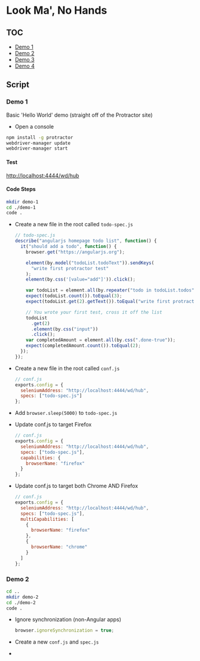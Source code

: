 # Look Ma', No Hands

## TOC

- [Demo 1](#Demo-1)
- [Demo 2](#Demo-2)
- [Demo 3](#Demo-3)
- [Demo 4](#Demo-4)

## Script

### Demo 1

Basic 'Hello World' demo (straight off of the Protractor site)

- Open a console

```bash
npm install -g protractor
webdriver-manager update
webdriver-manager start
```

#### Test

[http://localhost:4444/wd/hub](http://localhost:4444/wd/hub)

#### Code Steps

```bash
mkdir demo-1
cd ./demo-1
code .
```

- Create a new file in the root called `todo-spec.js`

  ```js
  // todo-spec.js
  describe("angularjs homepage todo list", function() {
    it("should add a todo", function() {
      browser.get("https://angularjs.org");

      element(by.model("todoList.todoText")).sendKeys(
        "write first protractor test"
      );
      element(by.css('[value="add"]')).click();

      var todoList = element.all(by.repeater("todo in todoList.todos"));
      expect(todoList.count()).toEqual(3);
      expect(todoList.get(2).getText()).toEqual("write first protractor test");

      // You wrote your first test, cross it off the list
      todoList
        .get(2)
        .element(by.css("input"))
        .click();
      var completedAmount = element.all(by.css(".done-true"));
      expect(completedAmount.count()).toEqual(2);
    });
  });
  ```

- Create a new file in the root called `conf.js`

  ```js
  // conf.js
  exports.config = {
    seleniumAddress: "http://localhost:4444/wd/hub",
    specs: ["todo-spec.js"]
  };
  ```

- Add `browser.sleep(5000)` to `todo-spec.js`
- Update conf.js to target Firefox

  ```js
  // conf.js
  exports.config = {
    seleniumAddress: "http://localhost:4444/wd/hub",
    specs: ["todo-spec.js"],
    capabilities: {
      browserName: "firefox"
    }
  };
  ```

- Update conf.js to target both Chrome AND Firefox

  ```js
  // conf.js
  exports.config = {
    seleniumAddress: "http://localhost:4444/wd/hub",
    specs: ["todo-spec.js"],
    multiCapabilities: [
      {
        browserName: "firefox"
      },
      {
        browserName: "chrome"
      }
    ]
  };
  ```

### Demo 2

```bash
cd ..
mkdir demo-2
cd ./demo-2
code .
```

- Ignore synchronization (non-Angular apps)

  ```js
  browser.ignoreSynchronization = true;
  ```

- Create a new `conf.js` and `spec.js`
-
